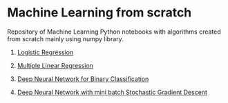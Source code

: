 # Machine Learning from scratch
Repository of Machine Learning Python notebooks with algorithms created from scratch mainly using numpy library.

1. <a href="https://github.com/apj2n4/Machine-Learning-from-scratch/blob/master/Logistic_regression/Logistic-Regression-implementation-using-gradient-descent-in-numpy.ipynb">Logistic Regression</a>

2. <a href = "https://github.com/apj2n4/Machine-Learning-from-scratch/blob/master/Multiple_regression/Multiple_regression_direct_method_gradient_descent.ipynb
">Multiple Linear Regression </a>

3. <a href = "https://github.com/apj2n4/Machine-Learning-from-scratch/blob/master/Deep%20Neural%20Network%20Gradient%20Descent/Dense_neural_network_many_layers.ipynb">Deep Neural Network for Binary Classification </a>

4. <a href = "https://github.com/apj2n4/Machine-Learning-from-scratch/blob/master/Neural%20Network%20SGD/Loan_Default_Binary_Classification.ipynb">Deep Neural Network with mini batch Stochastic Gradient Descent </a>
